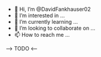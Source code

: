 - 👋 Hi, I’m @DavidFankhauser02
- 👀 I’m interested in ...
- 🌱 I’m currently learning ...
- 💞️ I’m looking to collaborate on ...
- 📫 How to reach me ...

--> TODO <--
